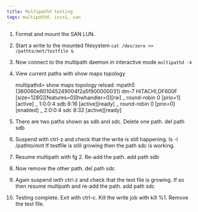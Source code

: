 ```yaml
---
title: Multipathd testing
tags: multipathd, iscsi, san
---
```


1. Format and mount the SAN LUN.
1. Start a write to the mounted filesystem `cat /dev/zero >> /pathto/mnt/testfile &`
1. Now connect to the multipath daemon in interactive mode `multipathd -k`
1. View current paths with show maps topology

    multipathd> show maps topology
    reload: mpath5 (360060e801045249004f2a5f900000031) dm-7 HITACHI,DF600F
    [size=128G][features=0][hwhandler=0][rw]
    \_ round-robin 0 [prio=1][active]
     \_ 1:0:0:4 sdb 8:16  [active][ready]
    \_ round-robin 0 [prio=0][enabled]
     \_ 2:0:0:4 sdc 8:32  [active][ready]

1. There are two paths shown as sdb and sdc. Delete one path.
        del path sdb
1. Suspend with ctrl-z and check that the write is still happening.
        ls -l /pathto/mnt If testfile is still growing then the path sdc is working.
1. Resume multipath with fg 2. Re-add the path.
        add path sdb
1. Now remove the other path.
        del path sdc
1. Again suspend iwth ctrl-z and check that the test file is growing. If so
   then resume multipath and re-add the path.
        add path sdc
1. Testing complete. Exit with ctrl-c. Kill the write job with kill %1. Remove
   the test file.
